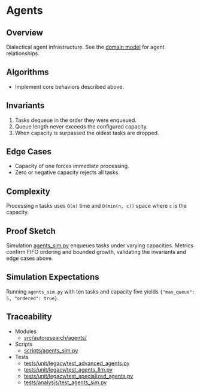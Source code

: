 # Agents

## Overview

Dialectical agent infrastructure. See the
[domain model](../domain_model.md) for agent relationships.

## Algorithms

- Implement core behaviors described above.

## Invariants

1. Tasks dequeue in the order they were enqueued.
2. Queue length never exceeds the configured capacity.
3. When capacity is surpassed the oldest tasks are dropped.

## Edge Cases

- Capacity of one forces immediate processing.
- Zero or negative capacity rejects all tasks.

## Complexity

Processing ``n`` tasks uses ``O(n)`` time and ``O(min(n, c))`` space where
``c`` is the capacity.

## Proof Sketch

Simulation [agents_sim.py][s1] enqueues tasks under varying capacities. Metrics
confirm FIFO ordering and bounded growth, validating the invariants and edge
cases above.

## Simulation Expectations

Running ``agents_sim.py`` with ten tasks and capacity five yields
``{"max_queue": 5, "ordered": true}``.

## Traceability


- Modules
  - [src/autoresearch/agents/][m1]
- Scripts
  - [scripts/agents_sim.py][s1]
- Tests
  - [tests/unit/legacy/test_advanced_agents.py][t1]
  - [tests/unit/legacy/test_agents_llm.py][t2]
  - [tests/unit/legacy/test_specialized_agents.py][t3]
  - [tests/analysis/test_agents_sim.py][t4]

[m1]: ../../src/autoresearch/agents/
[t1]: ../../tests/unit/legacy/test_advanced_agents.py
[t2]: ../../tests/unit/legacy/test_agents_llm.py
[t3]: ../../tests/unit/legacy/test_specialized_agents.py
[s1]: ../../scripts/agents_sim.py
[t4]: ../../tests/analysis/test_agents_sim.py
